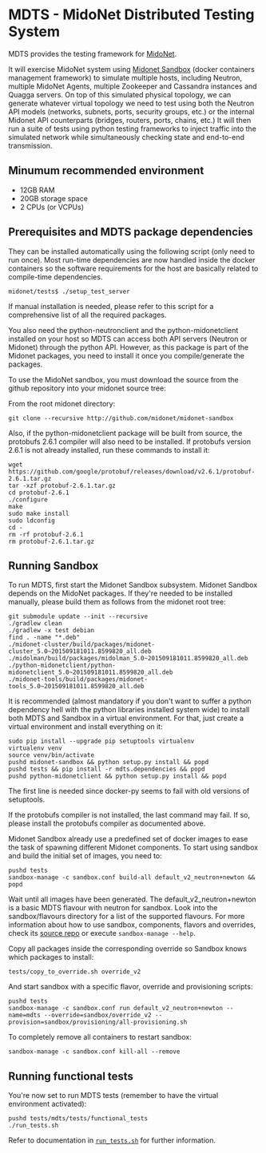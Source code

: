 MDTS - MidoNet Distributed Testing System
=========================================

MDTS provides the testing framework for [MidoNet](https://github.com/midonet/midonet).

It will exercise MidoNet system using [Midonet Sandbox](https://github.com/midonet/midonet-sandbox)
(docker containers management framework) to simulate multiple hosts, including
Neutron, multiple MidoNet Agents, multiple Zookeeper and Cassandra instances
and Quagga servers.
On top of this simulated physical topology, we can generate whatever
virtual topology we need to test using both the Neutron API models (networks,
subnets, ports, security groups, etc.) or the internal Midonet API counterparts
(bridges, routers, ports, chains, etc.)
It will then run a suite of tests using python testing frameworks to inject
traffic into the simulated network while simultaneously checking state and
end-to-end transmission.

Minumum recommended environment
-------------------------------

* 12GB RAM
* 20GB storage space
* 2 CPUs (or VCPUs)

Prerequisites and MDTS package dependencies
-------------------------------------------

They can be installed automatically using the following script (only need
to run once).
Most run-time dependencies are now handled inside the docker containers so the
software requirements for the host are basically related to compile-time
dependencies.

```
midonet/tests$ ./setup_test_server
```

If manual installation is needed, please refer to this script for a
comprehensive list of all the required packages.

You also need the python-neutronclient and the python-midonetclient installed
on your host so MDTS can access both API servers (Neutron or Midonet) through
the python API. However, as this package is part of the Midonet packages,
you need to install it once you compile/generate the packages.

To use the MidoNet sandbox, you must download the source from the github
repository into your midonet source tree:

From the root midonet directory:
```
git clone --recursive http://github.com/midonet/midonet-sandbox
```

Also, if the python-midonetclient package will be built from source, the
protobufs 2.6.1 compiler will also need to be installed.  If protobufs version
2.6.1 is not already installed, run these commands to install it:

```
wget https://github.com/google/protobuf/releases/download/v2.6.1/protobuf-2.6.1.tar.gz
tar -xzf protobuf-2.6.1.tar.gz
cd protobuf-2.6.1
./configure
make
sudo make install
sudo ldconfig
cd -
rm -rf protobuf-2.6.1
rm protobuf-2.6.1.tar.gz
```

Running Sandbox
---------------

To run MDTS, first start the Midonet Sandbox subsystem. Midonet Sandbox depends
on the MidoNet packages. If they're needed to be installed manually,
please build them as follows from the midonet root tree:

```
git submodule update --init --recursive
./gradlew clean
./gradlew -x test debian
find . -name "*.deb"
./midonet-cluster/build/packages/midonet-cluster_5.0~201509181011.8599820_all.deb
./midolman/build/packages/midolman_5.0~201509181011.8599820_all.deb
./python-midonetclient/python-midonetclient_5.0~201509181011.8599820_all.deb
./midonet-tools/build/packages/midonet-tools_5.0~201509181011.8599820_all.deb
```

It is recommended (almost mandatory if you don't want to suffer a python dependency
hell with the python libraries installed system wide) to install both MDTS and Sandbox
in a virtual environment. For that, just create a virtual environment and install
everything on it:

```
sudo pip install --upgrade pip setuptools virtualenv
virtualenv venv
source venv/bin/activate
pushd midonet-sandbox && python setup.py install && popd
pushd tests && pip install -r mdts.dependencies && popd
pushd python-midonetclient && python setup.py install && popd
```

The first line is needed since docker-py seems to fail with old versions of
setuptools.

If the protobufs compiler is not installed, the last command may fail.  If so,
please install the protobufs compiler as documented above.

Midonet Sandbox already use a predefined set of docker images to ease the task
of spawning different Midonet components. To start using sandbox and build the
initial set of images, you need to:

```
pushd tests
sandbox-manage -c sandbox.conf build-all default_v2_neutron+newton && popd
```

Wait until all images have been generated. The default_v2_neutron+newton
is a basic MDTS flavour with neutron for sandbox.
Look into the sandbox/flavours directory for a list of the supported
flavours. For more information about how to use sandbox, components,
flavors and overrides, check its [source repo](https://github.com/midonet/midonet-sandbox)
or execute `sandbox-manage --help`.

Copy all packages inside the corresponding override so Sandbox knows which
packages to install:
```
tests/copy_to_override.sh override_v2
```

And start sandbox with a specific flavor, override and provisioning scripts:
```
pushd tests
sandbox-manage -c sandbox.conf run default_v2_neutron+newton --name=mdts --override=sandbox/override_v2 --provision=sandbox/provisioning/all-provisioning.sh
```

To completely remove all containers to restart sandbox:
```
sandbox-manage -c sandbox.conf kill-all --remove
```

Running functional tests
------------------------

You're now set to run MDTS tests (remember to have the virtual environment activated):

```
pushd tests/mdts/tests/functional_tests
./run_tests.sh
```

Refer to documentation in [`run_tests.sh`][run_tests] for further information.

[run_tests]: mdts/tests/functional_tests/run_tests.sh
